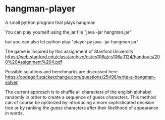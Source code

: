 # hangman-player
A small python program that plays hangman

You can play yourself using the jar file "java -jar hangman.jar"

but you can also let python play "player.py java -jar hangman.jar".

The game is inspired by this assignment of Stanford University https://web.stanford.edu/class/archive/cs/cs106a/cs106a.1124/handouts/200%20Assignment%204.pdf

Possible solutions and benchmarks are discussed here
https://codegolf.stackexchange.com/questions/25496/write-a-hangman-solver

The current approach is to shuffle all characters of the english alphabet randomly in order to create a sequence of guess characters. This method can of course be optimized by introducing a more sophisticated decision tree or by ranking the guess characters after their likelihood of appearance in words.
